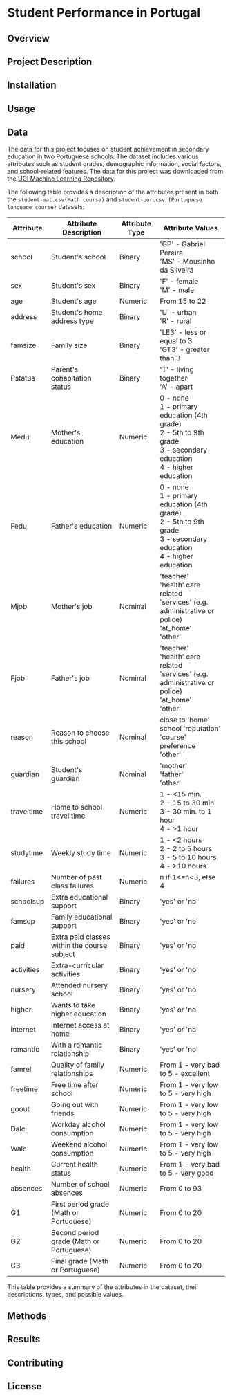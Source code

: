 # Student Performance in Portugal

## Overview


## Project Description


## Installation


## Usage


## Data
The data for this project focuses on student achievement in secondary education in two Portuguese schools. The dataset includes various attributes such as student grades, demographic information, social factors, and school-related features. The data for this project was downloaded from the [UCI Machine Learning Repository](https://archive.ics.uci.edu/dataset/320/student+performance).

The following table provides a description of the attributes present in both the `student-mat.csv(Math course)` and `student-por.csv (Portuguese language course)` datasets:

| Attribute | Attribute Description                                            | Attribute Type | Attribute Values                                                    |
|-----------|-----------------------------------------------------------------|----------------|--------------------------------------------------------------------|
| school    | Student's school                                                | Binary         | 'GP' - Gabriel Pereira<br/>'MS' - Mousinho da Silveira              |
| sex       | Student's sex                                                   | Binary         | 'F' - female<br/>'M' - male                                        |
| age       | Student's age                                                   | Numeric        | From 15 to 22                                                      |
| address   | Student's home address type                                     | Binary         | 'U' - urban<br/>'R' - rural                                         |
| famsize   | Family size                                                     | Binary         | 'LE3' - less or equal to 3<br/>'GT3' - greater than 3               |
| Pstatus   | Parent's cohabitation status                                    | Binary         | 'T' - living together<br/>'A' - apart                               |
| Medu      | Mother's education                                              | Numeric        | 0 - none<br/>1 - primary education (4th grade)<br/>2 - 5th to 9th grade<br/>3 - secondary education<br/>4 - higher education |
| Fedu      | Father's education                                              | Numeric        | 0 - none<br/>1 - primary education (4th grade)<br/>2 - 5th to 9th grade<br/>3 - secondary education<br/>4 - higher education |
| Mjob      | Mother's job                                                    | Nominal        | 'teacher'<br/>'health' care related<br/>'services' (e.g. administrative or police)<br/>'at_home'<br/>'other'                    |
| Fjob      | Father's job                                                    | Nominal        | 'teacher'<br/>'health' care related<br/>'services' (e.g. administrative or police)<br/>'at_home'<br/>'other'                    |
| reason    | Reason to choose this school                                    | Nominal        | close to 'home'<br/>school 'reputation'<br/>'course' preference<br/>'other'                                                       |
| guardian  | Student's guardian                                              | Nominal        | 'mother'<br/>'father'<br/>'other'                                   |
| traveltime| Home to school travel time                                      | Numeric        | 1 - <15 min.<br/>2 - 15 to 30 min.<br/>3 - 30 min. to 1 hour<br/>4 - >1 hour                                                  |
| studytime | Weekly study time                                               | Numeric        | 1 - <2 hours<br/>2 - 2 to 5 hours<br/>3 - 5 to 10 hours<br/>4 - >10 hours                                                      |
| failures  | Number of past class failures                                   | Numeric        | n if 1<=n<3, else 4                                                |
| schoolsup | Extra educational support                                       | Binary         | 'yes' or 'no'                                                      |
| famsup    | Family educational support                                      | Binary         | 'yes' or 'no'                                                      |
| paid      | Extra paid classes within the course subject                    | Binary         | 'yes' or 'no'                                                      |
| activities| Extra-curricular activities                                     | Binary         | 'yes' or 'no'                                                      |
| nursery   | Attended nursery school                                         | Binary         | 'yes' or 'no'                                                      |
| higher    | Wants to take higher education                                  | Binary         | 'yes' or 'no'                                                      |
| internet  | Internet access at home                                         | Binary         | 'yes' or 'no'                                                      |
| romantic  | With a romantic relationship                                    | Binary         | 'yes' or 'no'                                                      |
| famrel    | Quality of family relationships                                 | Numeric        | From 1 - very bad to 5 - excellent                                 |
| freetime  | Free time after school                                          | Numeric        | From 1 - very low to 5 - very high                                 |
| goout     | Going out with friends                                          | Numeric        | From 1 - very low to 5 - very high                                 |
| Dalc      | Workday alcohol consumption                                     | Numeric        | From 1 - very low to 5 - very high                                 |
| Walc      | Weekend alcohol consumption                                     | Numeric        | From 1 - very low to 5 - very high                                 |
| health    | Current health status                                           | Numeric        | From 1 - very bad to 5 - very good                                 |
| absences  | Number of school absences                                       | Numeric        | From 0 to 93                                                       |
| G1        | First period grade (Math or Portuguese)                         | Numeric        | From 0 to 20                                                       |
| G2        | Second period grade (Math or Portuguese)                        | Numeric        | From 0 to 20                                                       |
| G3        | Final grade (Math or Portuguese)                                | Numeric        | From 0 to 20                                                       |

This table provides a summary of the attributes in the dataset, their descriptions, types, and possible values.


## Methods


## Results


## Contributing


## License

